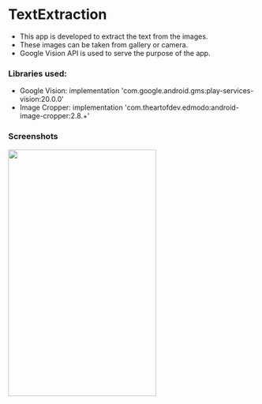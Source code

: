 # TextExtraction

* This app is developed to extract the text from the images.   
* These images can be taken from gallery or camera.  
* Google Vision API is used to serve the purpose of the app.

### Libraries used:
* Google Vision: implementation 'com.google.android.gms:play-services-vision:20.0.0'
* Image Cropper: implementation 'com.theartofdev.edmodo:android-image-cropper:2.8.+'

### Screenshots

<img src="https://user-images.githubusercontent.com/45800574/127684254-b331579b-268c-41b0-8c4f-e8eeb51fcb8d.jpeg" width="300" height="500" />


 
 
